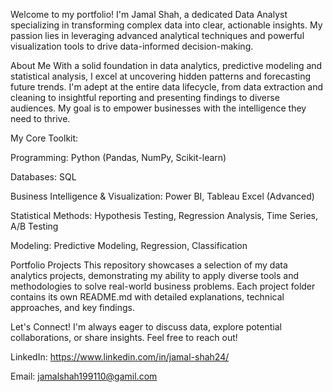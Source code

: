 Welcome to my portfolio! I'm Jamal Shah, a dedicated Data Analyst specializing in transforming complex data into clear, actionable insights. My passion lies in leveraging advanced analytical techniques and powerful visualization tools to drive data-informed decision-making.

About Me
With a solid foundation in data analytics, predictive modeling and statistical analysis, I excel at uncovering hidden patterns and forecasting future trends. I'm adept at the entire data lifecycle, from data extraction and cleaning to insightful reporting and presenting findings to diverse audiences. My goal is to empower businesses with the intelligence they need to thrive.

My Core Toolkit:

Programming: Python (Pandas, NumPy, Scikit-learn)

Databases: SQL

Business Intelligence & Visualization: Power BI, Tableau Excel (Advanced)

Statistical Methods: Hypothesis Testing, Regression Analysis, Time Series, A/B Testing

Modeling: Predictive Modeling, Regression, Classification

Portfolio Projects
This repository showcases a selection of my data analytics projects, demonstrating my ability to apply diverse tools and methodologies to solve real-world business problems. Each project folder contains its own README.md with detailed explanations, technical approaches, and key findings.

Let's Connect!
I'm always eager to discuss data, explore potential collaborations, or share insights. Feel free to reach out!

LinkedIn: https://www.linkedin.com/in/jamal-shah24/

Email: jamalshah199110@gamil.com
